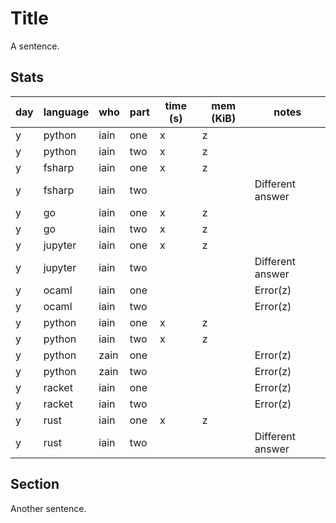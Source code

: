 # Title

A sentence.

## Stats

| day | language | who | part | time (s) | mem (KiB) | notes |
| --- | --- | --- | --- | --- | --- | --- |
| y | python | iain | one | x | z |  |
| y | python | iain | two | x | z |  |
| y | fsharp | iain | one | x | z |  |
| y | fsharp | iain | two |  |  | Different answer |
| y | go | iain | one | x | z |  |
| y | go | iain | two | x | z |  |
| y | jupyter | iain | one | x | z |  |
| y | jupyter | iain | two |  |  | Different answer |
| y | ocaml | iain | one |  |  | Error(z) |
| y | ocaml | iain | two |  |  | Error(z) |
| y | python | iain | one | x | z |  |
| y | python | iain | two | x | z |  |
| y | python | zain | one |  |  | Error(z) |
| y | python | zain | two |  |  | Error(z) |
| y | racket | iain | one |  |  | Error(z) |
| y | racket | iain | two |  |  | Error(z) |
| y | rust | iain | one | x | z |  |
| y | rust | iain | two |  |  | Different answer |


## Section

Another sentence.
